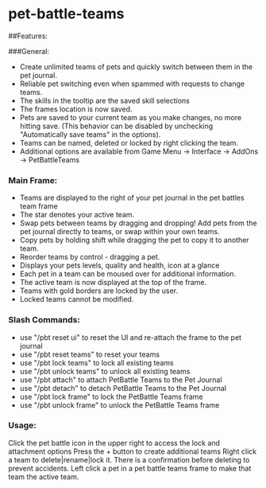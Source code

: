 # pet-battle-teams
##Features:

###General:

* Create unlimited teams of pets and quickly switch between them in the pet journal.
* Reliable pet switching even when spammed with requests to change teams.
* The skills in the tooltip are the saved skill selections
* The frames location is now saved.
* Pets are saved to your current team as you make changes, no more hitting save. (This behavior can be disabled by unchecking "Automatically save teams" in the options).
* Teams can be named, deleted or locked by right clicking the team.
* Additional options are available from Game Menu -> Interface -> AddOns -> PetBattleTeams

### Main Frame:

* Teams are displayed to the right of your pet journal in the pet battles team frame
* The star denotes your active team.
* Swap pets between teams by dragging and dropping! Add pets from the pet journal directly to teams, or swap within your own teams.
* Copy pets by holding shift while dragging the pet to copy it to another team.
* Reorder teams by control - dragging a pet.
* Displays your pets levels, quality and health, icon at a glance
* Each pet in a team can be moused over for additional information.
* The active team is now displayed at the top of the frame.
* Teams with gold borders are locked by the user.
* Locked teams cannot be modified.

### Slash Commands:

* use "/pbt reset ui" to reset the UI and re-attach the frame to the pet journal
* use "/pbt reset teams" to reset your teams
* use "/pbt lock teams" to lock all existing teams
* use "/pbt unlock teams" to unlock all existing teams
* use "/pbt attach" to attach PetBattle Teams to the Pet Journal
* use "/pbt detach" to detach PetBattle Teams to the Pet Journal
* use "/pbt lock frame" to lock the PetBattle Teams frame
* use "/pbt unlock frame" to unlock the PetBattle Teams frame

### Usage:

Click the pet battle icon in the upper right to access the lock and attachment options
Press the + button to create additional teams
Right click a team to delete|rename|lock it. There is a confirmation before deleting to prevent accidents.
Left click a pet in a pet battle teams frame to make that team the active team.
